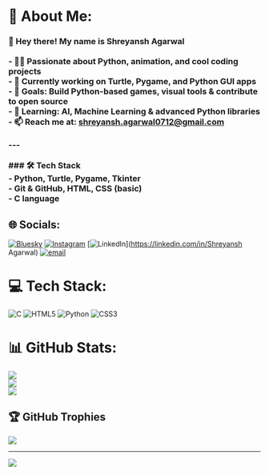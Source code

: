 # 💫 About Me:
### 👋 Hey there! My name is Shreyansh Agarwal<br><br>- 🧑‍💻 Passionate about Python, animation, and cool coding projects<br>- 🚀 Currently working on Turtle, Pygame, and Python GUI apps<br>- 🎯 Goals: Build Python-based games, visual tools & contribute to open source<br>- 🌱 Learning: AI, Machine Learning & advanced Python libraries<br>- 📫 Reach me at: shreyansh.agarwal0712@gmail.com<br><br>---<br><br>### 🛠️ Tech Stack<br>- Python, Turtle, Pygame, Tkinter<br>- Git & GitHub, HTML, CSS (basic)<br>- C language<br>


## 🌐 Socials:
[![Bluesky](https://img.shields.io/badge/bluesky-0285FF?style=for-the-badge&logo=bluesky&logoColor=%23FFFFFF)](https://bsky.app/profile/shreyansh0411) [![Instagram](https://img.shields.io/badge/Instagram-%23E4405F.svg?logo=Instagram&logoColor=white)](https://instagram.com/shreyansh._2006) [![LinkedIn](https://img.shields.io/badge/LinkedIn-%230077B5.svg?logo=linkedin&logoColor=white)](https://linkedin.com/in/Shreyansh Agarwal) [![email](https://img.shields.io/badge/Email-D14836?logo=gmail&logoColor=white)](mailto:shreyansh.agarwal0712@gmail.com) 

# 💻 Tech Stack:
![C](https://img.shields.io/badge/c-%2300599C.svg?style=flat&logo=c&logoColor=white) ![HTML5](https://img.shields.io/badge/html5-%23E34F26.svg?style=flat&logo=html5&logoColor=white) ![Python](https://img.shields.io/badge/python-3670A0?style=flat&logo=python&logoColor=ffdd54) ![CSS3](https://img.shields.io/badge/css3-%231572B6.svg?style=flat&logo=css3&logoColor=white)
# 📊 GitHub Stats:
![](https://github-readme-stats.vercel.app/api?username=shreyansh0411&theme=dark&hide_border=true&include_all_commits=true&count_private=false)<br/>
![](https://nirzak-streak-stats.vercel.app/?user=shreyansh0411&theme=dark&hide_border=true)<br/>
![](https://github-readme-stats.vercel.app/api/top-langs/?username=shreyansh0411&theme=dark&hide_border=true&include_all_commits=true&count_private=false&layout=compact)

## 🏆 GitHub Trophies
![](https://github-profile-trophy.vercel.app/?username=shreyansh0411&theme=radical&no-frame=true&no-bg=true&margin-w=4)

---
[![](https://visitcount.itsvg.in/api?id=shreyansh0411&icon=0&color=0)](https://visitcount.itsvg.in)

<!-- Proudly created with GPRM ( https://gprm.itsvg.in ) -->
